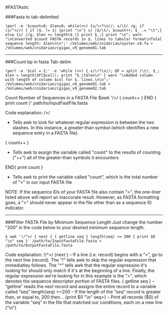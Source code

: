 #FASTAstic


###Fasta to tab-delimited

```
!perl -e '$count=0; $len=0; while(<>) {s/\r?\n//; s/\t/ /g; if (s/^>//) { if ($. != 1) {print "\n"} s/ |$/\t/; $count++; $_ .= "\t";} else {s/ //g; $len += length($_)} print $_;} print "\n"; warn "\nConverted $count FASTA records in $. lines to tabular format\nTotal sequence length: $len\n\n";' /Volumes/web/cnidarian/oyster.v9.fa > /Volumes/web/cnidarian/cgigas_v9_genome01.tab
```
---

###Count bp in fasta Tab-delim

```
!perl -e '$col = 2;' -e 'while (<>) { s/\r?\n//; @F = split /\t/, $_; $len = length($F[$col]); print "$_\t$len\n" } warn "\nAdded column with length of column $col for $. lines.\n\n";' /Volumes/web/cnidarian/cgigas_v9_genome01.tab > /Volumes/web/cnidarian/cgigas_v9_genome02.tab
```


Count Number of Sequences in a FASTA File
$awk '/>/ { count++ } END { print count }' path/to/InputFastFile.fasta

Code explanation:
/>/
- Tells awk to look for whatever regular expression is between the two slashes. In this instance, a greater-than symbol (which identifies a new sequence entry in a FASTA file).

{ count++ }
- Tells awk to assign the variable called "count" to the results of counting ("++") all of the greater-than symbols it encounters

END{ print count }
- Tells awk to print the variable called "count", which is the total number of ">" in our input FASTA file

NOTE: If the sequence IDs of your FASTA file also contain ">", the one-liner listed above will report an inaccurate result. However, as FASTA formatting goes, a ">" should never appear in the file other than as a sequence ID indicator.




---  

###Filter FASTA File by Minimum Sequence Length
Just change the number "200" in the code below to your desired minimum sequence length. 

```
$ awk '!/^>/ { next } { getline seq } length(seq) >= 200 { print $0 "\n" seq }' /path/to/InputFastaFile.fasta > /path/to/OutputFastaFile.fasta
```  

Code explanation:
!/^>/ {next }
– If a line (i.e. record) begins with a “>”, go to the next line (record). The "!" tells awk to skip the regular expression that immediatley follows. The "^" tells awk that the regular expression it's looking for should only match if it's at the beginning of a line. Finally, the regular expression we're looking for in this example is the ">", which denotes the sequence descriptor portion of FASTA files.
{ getline seq }
– “getline” reads the next record and assigns the entire record to a variable called “seq”
length(seq) >=200
– If the length of the “seq” record is greater than, or equal to, 200 then…
{print $0 "\n" seq>}
– Print all records ($0) of the variable “seq” in the file that matched our conditions, each on a new line (“\n”)